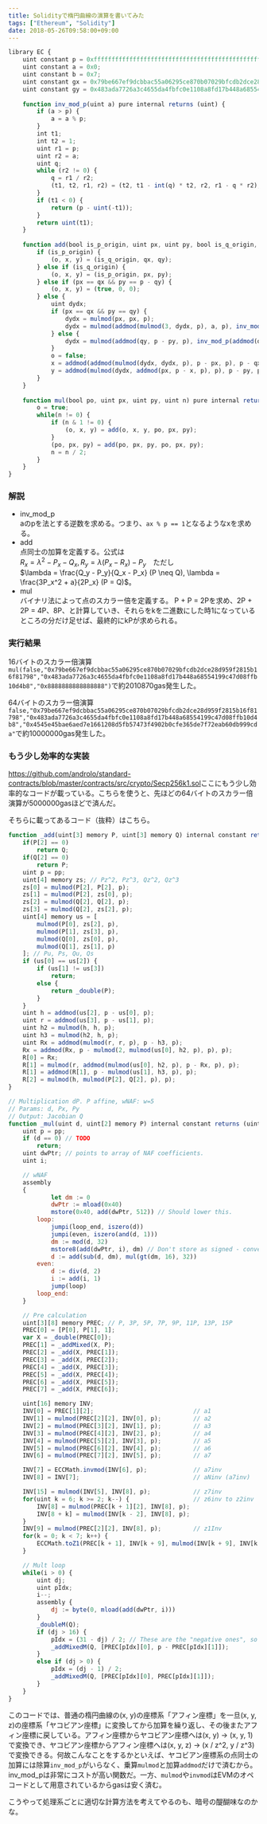 ```yaml
---
title: Solidityで楕円曲線の演算を書いてみた
tags: ["Ethereum", "Solidity"]
date: 2018-05-26T09:58:00+09:00
---
```


```javascript
library EC {
    uint constant p = 0xfffffffffffffffffffffffffffffffffffffffffffffffffffffffefffffc2f;
    uint constant a = 0x0;
    uint constant b = 0x7;
    uint constant gx = 0x79be667ef9dcbbac55a06295ce870b07029bfcdb2dce28d959f2815b16f81798;
    uint constant gy = 0x483ada7726a3c4655da4fbfc0e1108a8fd17b448a68554199c47d08ffb10d4b8;
    
    function inv_mod_p(uint a) pure internal returns (uint) {
        if (a > p) {
            a = a % p;
        }
        int t1;
        int t2 = 1;
        uint r1 = p;
        uint r2 = a;
        uint q;
        while (r2 != 0) {
            q = r1 / r2;
            (t1, t2, r1, r2) = (t2, t1 - int(q) * t2, r2, r1 - q * r2);
        }
        if (t1 < 0) {
            return (p - uint(-t1));
        }
        return uint(t1);
    }
    
    function add(bool is_p_origin, uint px, uint py, bool is_q_origin, uint qx, uint qy) pure internal returns (bool o, uint x, uint y) {
        if (is_p_origin) {
            (o, x, y) = (is_q_origin, qx, qy);
        } else if (is_q_origin) {
            (o, x, y) = (is_p_origin, px, py);
        } else if (px == qx && py == p - qy) {
            (o, x, y) = (true, 0, 0);
        } else {
            uint dydx;
            if (px == qx && py == qy) {
                dydx = mulmod(px, px, p);
                dydx = mulmod(addmod(mulmod(3, dydx, p), a, p), inv_mod_p(mulmod(2, py, p)), p);
            } else {
                dydx = mulmod(addmod(qy, p - py, p), inv_mod_p(addmod(qx, p - px, p)), p);
            }
            o = false;
            x = addmod(addmod(mulmod(dydx, dydx, p), p - px, p), p - qx, p);
            y = addmod(mulmod(dydx, addmod(px, p - x, p), p), p - py, p);
        }
    }
    
    function mul(bool po, uint px, uint py, uint n) pure internal returns (bool o, uint x, uint y) {
        o = true;
        while(n != 0) {
            if (n & 1 != 0) {
                (o, x, y) = add(o, x, y, po, px, py);
            }
            (po, px, py) = add(po, px, py, po, px, py);
            n = n / 2;
        }
    }
}
```

### 解説

- inv_mod_p  
  aのpを法とする逆数を求める。つまり、`ax % p == 1`となるようなxを求める。
- add  
  点同士の加算を定義する。公式は  
  $R_x = \lambda^2 - P_x - Q_x, R_y = \lambda(P_x - R_x) - P_y$　ただし  
  $\lambda = \frac{Q_y - P_y}{Q_x - P_x} (P \neq Q), \lambda = \frac{3P_x^2 + a}{2P_x} (P = Q)$。
- mul  
  バイナリ法によって点のスカラー倍を定義する。
  P + P = 2Pを求め、2P + 2P = 4P、8P、と計算していき、それらをkを二進数にした時1になっているところの分だけ足せば、最終的にkPが求められる。

### 実行結果

16バイトのスカラー倍演算
`mul(false,"0x79be667ef9dcbbac55a06295ce870b07029bfcdb2dce28d959f2815b16f81798","0x483ada7726a3c4655da4fbfc0e1108a8fd17b448a68554199c47d08ffb10d4b8","0x8888888888888888")`で約2010870gas発生した。

64バイトのスカラー倍演算`false,"0x79be667ef9dcbbac55a06295ce870b07029bfcdb2dce28d959f2815b16f81798","0x483ada7726a3c4655da4fbfc0e1108a8fd17b448a68554199c47d08ffb10d4b8","0x4545e45bae6aed7e1661208d5fb57473f4902b0cfe365de7f72eab60db999cda"`で約10000000gas発生した。

### もう少し効率的な実装

<https://github.com/androlo/standard-contracts/blob/master/contracts/src/crypto/Secp256k1.sol>ここにもう少し効率的なコードが載っている。こちらを使うと、先ほどの64バイトのスカラー倍演算が5000000gasほどで済んだ。

そちらに載ってあるコード（抜粋）はこちら。

```javascript
function _add(uint[3] memory P, uint[3] memory Q) internal constant returns (uint[3] memory R) {
    if(P[2] == 0)
        return Q;
    if(Q[2] == 0)
        return P;
    uint p = pp;
    uint[4] memory zs; // Pz^2, Pz^3, Qz^2, Qz^3
    zs[0] = mulmod(P[2], P[2], p);
    zs[1] = mulmod(P[2], zs[0], p);
    zs[2] = mulmod(Q[2], Q[2], p);
    zs[3] = mulmod(Q[2], zs[2], p);
    uint[4] memory us = [
        mulmod(P[0], zs[2], p),
        mulmod(P[1], zs[3], p),
        mulmod(Q[0], zs[0], p),
        mulmod(Q[1], zs[1], p)
    ]; // Pu, Ps, Qu, Qs
    if (us[0] == us[2]) {
        if (us[1] != us[3])
            return;
        else {
            return _double(P);
        }
    }
    uint h = addmod(us[2], p - us[0], p);
    uint r = addmod(us[3], p - us[1], p);
    uint h2 = mulmod(h, h, p);
    uint h3 = mulmod(h2, h, p);
    uint Rx = addmod(mulmod(r, r, p), p - h3, p);
    Rx = addmod(Rx, p - mulmod(2, mulmod(us[0], h2, p), p), p);
    R[0] = Rx;
    R[1] = mulmod(r, addmod(mulmod(us[0], h2, p), p - Rx, p), p);
    R[1] = addmod(R[1], p - mulmod(us[1], h3, p), p);
    R[2] = mulmod(h, mulmod(P[2], Q[2], p), p);
}

// Multiplication dP. P affine, wNAF: w=5
// Params: d, Px, Py
// Output: Jacobian Q
function _mul(uint d, uint[2] memory P) internal constant returns (uint[3] memory Q) {
    uint p = pp;
    if (d == 0) // TODO
        return;
    uint dwPtr; // points to array of NAF coefficients.
    uint i;

    // wNAF
    assembly
    {
            let dm := 0
            dwPtr := mload(0x40)
            mstore(0x40, add(dwPtr, 512)) // Should lower this.
        loop:
            jumpi(loop_end, iszero(d))
            jumpi(even, iszero(and(d, 1)))
            dm := mod(d, 32)
            mstore8(add(dwPtr, i), dm) // Don't store as signed - convert when reading.
            d := add(sub(d, dm), mul(gt(dm, 16), 32))
        even:
            d := div(d, 2)
            i := add(i, 1)
            jump(loop)
        loop_end:
    }

    // Pre calculation
    uint[3][8] memory PREC; // P, 3P, 5P, 7P, 9P, 11P, 13P, 15P
    PREC[0] = [P[0], P[1], 1];
    var X = _double(PREC[0]);
    PREC[1] = _addMixed(X, P);
    PREC[2] = _add(X, PREC[1]);
    PREC[3] = _add(X, PREC[2]);
    PREC[4] = _add(X, PREC[3]);
    PREC[5] = _add(X, PREC[4]);
    PREC[6] = _add(X, PREC[5]);
    PREC[7] = _add(X, PREC[6]);

    uint[16] memory INV;
    INV[0] = PREC[1][2];                            // a1
    INV[1] = mulmod(PREC[2][2], INV[0], p);         // a2
    INV[2] = mulmod(PREC[3][2], INV[1], p);         // a3
    INV[3] = mulmod(PREC[4][2], INV[2], p);         // a4
    INV[4] = mulmod(PREC[5][2], INV[3], p);         // a5
    INV[5] = mulmod(PREC[6][2], INV[4], p);         // a6
    INV[6] = mulmod(PREC[7][2], INV[5], p);         // a7

    INV[7] = ECCMath.invmod(INV[6], p);             // a7inv
    INV[8] = INV[7];                                // aNinv (a7inv)

    INV[15] = mulmod(INV[5], INV[8], p);            // z7inv
    for(uint k = 6; k >= 2; k--) {                  // z6inv to z2inv
        INV[8] = mulmod(PREC[k + 1][2], INV[8], p);
        INV[8 + k] = mulmod(INV[k - 2], INV[8], p);
    }
    INV[9] = mulmod(PREC[2][2], INV[8], p);         // z1Inv
    for(k = 0; k < 7; k++) {
        ECCMath.toZ1(PREC[k + 1], INV[k + 9], mulmod(INV[k + 9], INV[k + 9], p), p);
    }

    // Mult loop
    while(i > 0) {
        uint dj;
        uint pIdx;
        i--;
        assembly {
            dj := byte(0, mload(add(dwPtr, i)))
        }
        _doubleM(Q);
        if (dj > 16) {
            pIdx = (31 - dj) / 2; // These are the "negative ones", so invert y.
            _addMixedM(Q, [PREC[pIdx][0], p - PREC[pIdx][1]]);
        }
        else if (dj > 0) {
            pIdx = (dj - 1) / 2;
            _addMixedM(Q, [PREC[pIdx][0], PREC[pIdx][1]]);
        }
    }
}
```

このコードでは、普通の楕円曲線の(x, y)の座標系「アフィン座標」を一旦(x, y, z)の座標系「ヤコビアン座標」に変換してから加算を繰り返し、その後またアフィン座標に戻している。アフィン座標からヤコビアン座標へは(x, y) -> (x, y, 1)で変換でき、ヤコビアン座標からアフィン座標へは(x, y, z) -> (x / z^2, y / z^3)で変換できる。何故こんなことをするかといえば、ヤコビアン座標系の点同士の加算には除算`inv_mod_p`がいらなく、乗算`mulmod`と加算`addmod`だけで済むから。inv_mod_pは非常にコストが高い関数だ。一方、`mulmod`や`invmod`はEVMのオペコードとして用意されているからgasは安く済む。

こうやって処理系ごとに適切な計算方法を考えてやるのも、暗号の醍醐味なのかな。